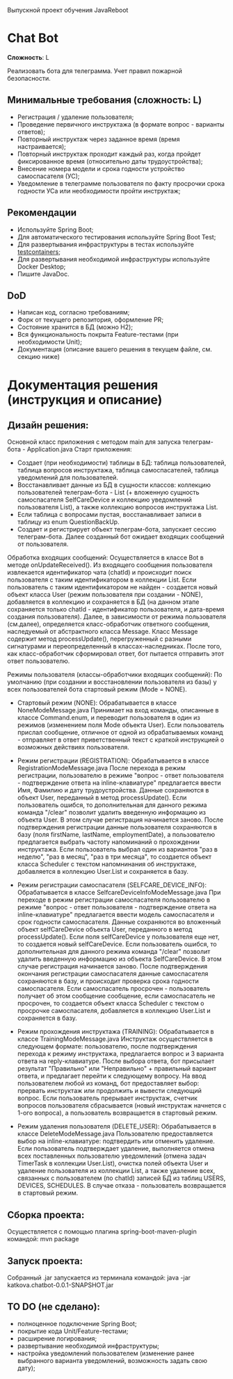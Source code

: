 Выпускной проект обучения JavaReboot 

# Chat Bot
**Сложность**: L

Реализовать бота для телеграмма. Учет правил пожарной безопасности.

## Минимальные требования (сложность: L)
- Регистрация / удаление пользователя;
- Проведение первичного инструктажа (в формате вопрос - варианты ответов);
- Повторный инструктаж через заданное время (время настраивается);
- Повторный инструктаж проходит каждый раз, когда пройдет фиксированное время (относительно даты трудоустройства);
- Внесение номера модели и срока годности устройство самоспасателя (УС);
- Уведомление в телеграмме пользователя по факту просрочки срока годности УСа или необходимости пройти инструктаж;

## Рекомендации 
- Используйте Spring Boot;
- Для автоматического тестирования используйте Spring Boot Test;
- Для развертывания инфраструктуры в тестах используйте [testcontainers](https://www.testcontainers.org/);
- Для развертывания необходимой инфраструктуры используйте Docker Desktop;
- Пишите JavaDoc.

## DoD
- Написан код, согласно требованиям;
- Форк от текущего репозитория, оформление PR;
- Состояние хранится в БД (можно H2);
- Вся функциональность покрыта Feature-тестами (при необходимости Unit);
- Документация (описание вашего решения в текущем файле, см. секцию ниже)

# Документация решения (инструкция и описание)

## Дизайн решения:
Основной класс приложения с методом main для запуска телеграм-бота - Application.java
Старт приложения:
- Создает (при необходимости) таблицы в БД: таблица пользователей, таблица вопросов инструктажа, таблица самоспасателей,
таблица уведомлений для пользователей.
- Восстанавливает данные из БД в сущности классов: коллекцию пользователей телеграм-бота - List<User> (+ вложенную 
сущность самоспасателя SelfCareDevice и коллекцию уведомлений пользователя List<Scheduler>), а также коллекцию вопросов 
инструктажа List<Question>.
- Если таблица с вопросами пустая, восстанавливает записи в таблицу из enum QuestionBackUp.
- Создает и регистрирует объект телеграм-бота, запускает сессию телеграм-бота.
Далее созданный бот ожидает входящих сообщений от пользователя.

Обработка входящих сообщений:
Осуществляется в классе Bot в методе onUpdateReceived().
Из входящего сообщения пользователя извлекается идентификатор чата (chatId) и происходит поиск пользователя с таким 
идентификатором в коллекции List<User>. Если пользователь с таким идентификатором не найден - создается новый объект 
класса User (режим пользователя при создании - NONE), добавляется в коллекцию и сохраняется в БД (на данном этапе
сохраняется только chatId - идентификатор пользователя, и дата-время создания пользователя).
Далее, в зависимости от режима пользователя (см.далее), определяется класс-обработчик ответного сообщения, наследуемый 
от абстрактного класса Message. Класс Message содержит метод processUpdate(), перегруженный с разными сигнатурами и 
переопределенный в классах-наследниках.
После того, как класс-обработчик сформировал ответ, бот пытается отправить этот ответ пользователю.

Режимы пользователя (классы-обработчики входящих сообщений):
По умолчанию (при создании и восстановлении пользователя из базы) у всех пользователей бота стартовый режим (Mode = NONE).

- Стартовый режим (NONE): 
Обрабатывается в классе NoneModeMessage.java
Принимает на вход команды, описанные в классе Command.enum, и переводит пользователя в один из режимов (изменением поля
Mode объекта User). Если пользователь прислал сообщение, отличное от одной из обрабатываемых команд - отправляет в ответ
приветственный текст с краткой инструкцией о возможных действиях пользователя.

- Режим регистрации (REGISTRATION):
Обрабатывается в классе RegistrationModeMessage.java
После перехода в режим регистрации, пользователю в режиме "вопрос - ответ пользователя - подтверждение ответа на 
inline-клавиатуре" предлагается ввести Имя, Фамилию и дату трудоустройства. Данные сохраняются в объект User, 
переданный в метод processUpdate(). Если пользователь ошибся, то дополнительная для данного режима команда "/clear" 
позволит удалить введенную информацию из объекта User. В этом случае регистрация начинается заново.
После подтверждения регистрации данные пользователя сохраняются в базу (поля firstName, lastName, employmentDate), а 
пользователю предлагается выбрать частоту напоминаний о прохождении инструктажа. Если пользователь выбрал один из 
вариантов "раз в неделю", "раз в месяц", "раз в три месяца", то создается объект класса Scheduler с текстом напомнинания
об инструктаже, добавляется в коллекцию User.List<Scheduler> и сохраняется в базу.

- Режим регистрации самоспасателя (SELFCARE_DEVICE_INFO):
Обрабатывается в классе SelfcareDeviceInfoModeMessage.java
При переходе в режим регистрации самоспасателя пользователю в режиме "вопрос - ответ пользователя - подтверждение ответа
на inline-клавиатуре" предлагается ввести модель самоспасателя и срок годности самоспасателя. Данные сохраняются во 
вложенный объект selfCareDevice объекта User, переданного в метод processUpdate(). Если поля selfCareDevice у 
пользователя еще нет, то создается новый selfCareDevice. Если пользователь ошибся, то дополнительная для данного режима
команда "/clear" позволит удалить введенную информацию из объекта SelfCareDevice. В этом случае регистрация начинается заново.
После подтверждения окончания регистрации самоспасателя данные самоспасателя сохраняются в базу, и происходит проверка
срока годности самоспасателя. Если самоспасатель просрочен - пользователь получает об этом сообщение сообщение, если 
самоспасатель не просрочен, то создается объект класса Scheduler с текстом о просрочке самоспасателя, добавляется в 
коллекцию User.List<Scheduler> и сохраняется в базу.

- Режим прохождения инструктажа (TRAINING):
Обрабатывается в классе TrainingModeMessage.java
Инструктаж осуществляется в следующем формате: пользователю, после подтверждения перехода к режиму инструктажа, 
предлагается вопрос и 3 варианта ответа на reply-клавиатуре. После выбора ответа, бот присылает результат "Правильно" или
"Неправильно" + правильный вариант ответа, и предлагает перейти к следующему вопросу.
На ввод пользователем любой из команд, бот предоставляет выбор: прервать инструктаж или продолжить и вывести следующий вопрос.
Если пользователь прерывает инструктаж, счетчик вопросов пользователя сбрасывается (новый инструктаж начнется с 1-ого
вопроса), а пользователь возвращается в стартовый режим.

- Режим удаления пользователя (DELETE_USER):
Обрабатывается в классе DeleteModeMessage.java
Пользователю предоставляется выбор на inline-клавиатуре: подтвердить или отменить удаление. Если пользователь
подтверждает удаление, выполняется отмена всех поставленных пользователю уведомлений (отмена задач TimerTask в 
коллекции User.List<Scheduler>), очистка полей объекта User и удаление пользователя из коллекции List<User>, а также
удаление всех, связанных с пользователем (по chatId) записей БД из таблиц USERS, DEVICES, SCHEDULES.
В случае отказа - пользователь возвращается в стартовый режим.

## Сборка проекта:
Осуществляется с помощью плагина spring-boot-maven-plugin командой:
mvn package

## Запуск проекта: 
Собранный .jar запускается из терминала командой:
java -jar katkova.chatbot-0.0.1-SNAPSHOT.jar

## TO DO (не сделано):
- полноценное подключение Spring Boot;
- покрытие кода Unit/Feature-тестами;
- расширение логирования;
- развертывание необходимой инфраструктуры;
- настройка уведомлений пользователем (изменение ранее выбранного варианта уведомлений, возможность задать свою дату);
